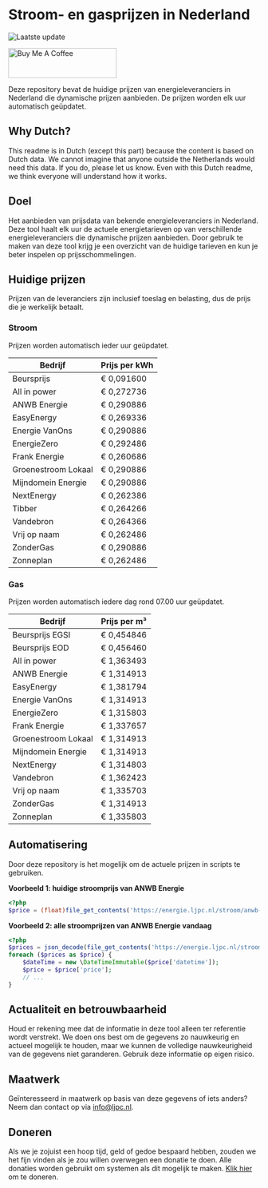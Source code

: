 # Stroom- en gasprijzen in Nederland

![Laatste update](https://img.shields.io/badge/laatste%20update-2024--11--22%2005%3A00%20CET-brightgreen)

<a href="https://www.buymeacoffee.com/Lars-" target="_blank"><img src="https://cdn.buymeacoffee.com/buttons/v2/default-orange.png" alt="Buy Me A Coffee" height="60" style="height: 60px !important;width: 217px !important;" ></a>

Deze repository bevat de huidige prijzen van energieleveranciers in Nederland die dynamische prijzen aanbieden. De prijzen worden elk uur automatisch geüpdatet.

## Why Dutch?

This readme is in Dutch (except this part) because the content is based on Dutch data. We cannot imagine that anyone outside the Netherlands would need this data. If you do, please let us know. Even with this Dutch readme, we think
everyone will understand how it works.

## Doel

Het aanbieden van prijsdata van bekende energieleveranciers in Nederland. Deze tool haalt elk uur de actuele energietarieven op van verschillende energieleveranciers die dynamische prijzen aanbieden. Door gebruik te maken van deze tool
krijg je een overzicht van de huidige tarieven en kun je beter inspelen op prijsschommelingen.

## Huidige prijzen

Prijzen van de leveranciers zijn inclusief toeslag en belasting, dus de prijs die je werkelijk betaalt.

### Stroom

Prijzen worden automatisch ieder uur geüpdatet.

 Bedrijf | Prijs per kWh 
---------|---------------
Beursprijs | € 0,091600
All in power | € 0,272736
ANWB Energie | € 0,290886
EasyEnergy | € 0,269336
Energie VanOns | € 0,290886
EnergieZero | € 0,292486
Frank Energie | € 0,260686
Groenestroom Lokaal | € 0,290886
Mijndomein Energie | € 0,290886
NextEnergy | € 0,262386
Tibber | € 0,264266
Vandebron | € 0,264366
Vrij op naam | € 0,262486
ZonderGas | € 0,290886
Zonneplan | € 0,262486


### Gas

Prijzen worden automatisch iedere dag rond 07.00 uur geüpdatet.

 Bedrijf | Prijs per m³ 
---------|--------------
Beursprijs EGSI | € 0,454846
Beursprijs EOD | € 0,456460
All in power | € 1,363493
ANWB Energie | € 1,314913
EasyEnergy | € 1,381794
Energie VanOns | € 1,314913
EnergieZero | € 1,315803
Frank Energie | € 1,337657
Groenestroom Lokaal | € 1,314913
Mijndomein Energie | € 1,314913
NextEnergy | € 1,314803
Vandebron | € 1,362423
Vrij op naam | € 1,335703
ZonderGas | € 1,314913
Zonneplan | € 1,335803


## Automatisering

Door deze repository is het mogelijk om de actuele prijzen in scripts te gebruiken.

**Voorbeeld 1: huidige stroomprijs van ANWB Energie**

```php
<?php
$price = (float)file_get_contents('https://energie.ljpc.nl/stroom/anwb-energie-nu.txt');

```

**Voorbeeld 2: alle stroomprijzen van ANWB Energie vandaag**

```php
<?php
$prices = json_decode(file_get_contents('https://energie.ljpc.nl/stroom/all-in-power-vandaag.json'),true);
foreach ($prices as $price) {
    $dateTime = new \DateTimeImmutable($price['datetime']);
    $price = $price['price'];
    // ...
}
```

## Actualiteit en betrouwbaarheid

Houd er rekening mee dat de informatie in deze tool alleen ter referentie wordt verstrekt. We doen ons best om de gegevens zo nauwkeurig en actueel mogelijk te houden, maar we kunnen de volledige nauwkeurigheid van de gegevens niet
garanderen. Gebruik deze informatie op eigen risico.

## Maatwerk

Geïnteresseerd in maatwerk op basis van deze gegevens of iets anders? Neem dan contact op
via [info@ljpc.nl](mailto:info@ljpc.nl?subject=Energie%20prijzen).

## Doneren

Als we je zojuist een hoop tijd, geld of gedoe bespaard hebben, zouden we het fijn vinden als je zou willen overwegen een
donatie te doen. Alle donaties worden gebruikt om systemen als dit mogelijk te
maken. [Klik hier](https://www.buymeacoffee.com/Lars-) om te doneren.
